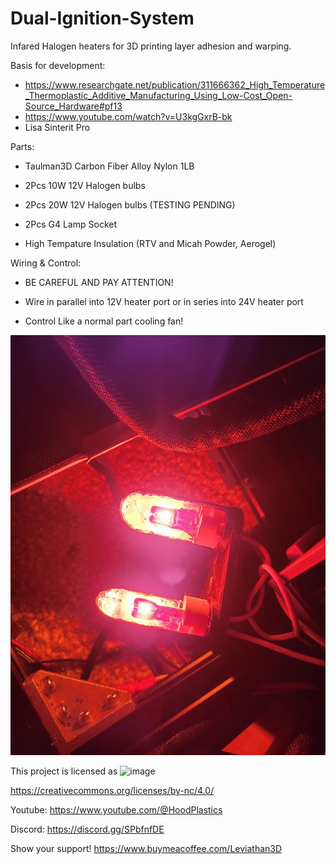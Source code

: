 # Dual-Ignition-System
Infared Halogen heaters for 3D printing layer adhesion and warping.

Basis for development:

- https://www.researchgate.net/publication/311666362_High_Temperature_Thermoplastic_Additive_Manufacturing_Using_Low-Cost_Open-Source_Hardware#pf13
- https://www.youtube.com/watch?v=U3kgGxrB-bk
- Lisa Sinterit Pro

Parts:

- Taulman3D Carbon Fiber Alloy Nylon 1LB

- 2Pcs 10W 12V Halogen bulbs

- 2Pcs 20W 12V Halogen bulbs (TESTING PENDING)

- 2Pcs G4 Lamp Socket

- High Tempature Insulation (RTV and Micah Powder, Aerogel)

Wiring & Control:

- BE CAREFUL AND PAY ATTENTION!

- Wire in parallel into 12V heater port or in series into 24V heater port

- Control Like a normal part cooling fan!

![Dual_Ignition_System_Running](https://github.com/Leviathan3DPrinting/Dual-Ignition-System/blob/d84c7496a5f1814fdd7f631fe8353dc4c55e3813/Pictures/Dual_Ignition_System(6).jpeg)

This project is licensed as
![image](https://github.com/Leviathan220/Jalopy-3D-Printer/blob/c231ebe9ecdcaebc7a136141b685074744ff98ae/LISCENSE.png)

https://creativecommons.org/licenses/by-nc/4.0/

Youtube:
https://www.youtube.com/@HoodPlastics

Discord:
https://discord.gg/SPbfnfDE

Show your support!
https://www.buymeacoffee.com/Leviathan3D